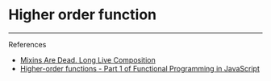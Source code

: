# Higher order function

---

References

- [Mixins Are Dead. Long Live Composition](https://medium.com/@dan_abramov/mixins-are-dead-long-live-higher-order-components-94a0d2f9e750#.ox1lbpoxe)
- [Higher-order functions - Part 1 of Functional Programming in JavaScript](https://youtu.be/BMUiFMZr7vk)